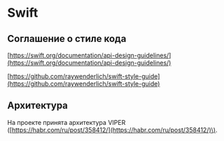 # Swift

## Соглашение о стиле кода

[https://swift.org/documentation/api-design-guidelines/](https://swift.org/documentation/api-design-guidelines/)

[https://github.com/raywenderlich/swift-style-guide](https://github.com/raywenderlich/swift-style-guide)

## Архитектура

На проекте принята архитектура VIPER \([https://habr.com/ru/post/358412/](https://habr.com/ru/post/358412/)\). 

